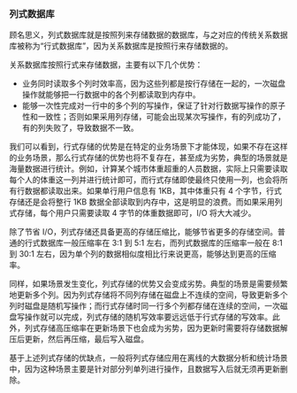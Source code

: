 ### 列式数据库

顾名思义，列式数据库就是按照列来存储数据的数据库，与之对应的传统关系数据库被称为“行式数据库”，因为关系数据库是按照行来存储数据的。

关系数据库按照行式来存储数据，主要有以下几个优势：

- 业务同时读取多个列时效率高，因为这些列都是按行存储在一起的，一次磁盘操作就能够把一行数据中的各个列都读取到内存中。
- 能够一次性完成对一行中的多个列的写操作，保证了针对行数据写操作的原子性和一致性；否则如果采用列存储，可能会出现某次写操作，有的列成功了，有的列失败了，导致数据不一致。

我们可以看到，行式存储的优势是在特定的业务场景下才能体现，如果不存在这样的业务场景，那么行式存储的优势也将不复存在，甚至成为劣势，典型的场景就是海量数据进行统计。例如，计算某个城市体重超重的人员数据，实际上只需要读取每个人的体重这一列并进行统计即可，而行式存储即使最终只使用一列，也会将所有行数据都读取出来。如果单行用户信息有 1KB，其中体重只有 4 个字节，行式存储还是会将整行 1KB 数据全部读取到内存中，这是明显的浪费。而如果采用列式存储，每个用户只需要读取 4 字节的体重数据即可，I/O 将大大减少。

除了节省 I/O，列式存储还具备更高的存储压缩比，能够节省更多的存储空间。普通的行式数据库一般压缩率在 3:1 到 5:1 左右，而列式数据库的压缩率一般在 8:1 到 30:1 左右，因为单个列的数据相似度相比行来说更高，能够达到更高的压缩率。

同样，如果场景发生变化，列式存储的优势又会变成劣势。典型的场景是需要频繁地更新多个列。因为列式存储将不同列存储在磁盘上不连续的空间，导致更新多个列时磁盘是随机写操作；而行式存储时同一行多个列都存储在连续的空间，一次磁盘写操作就可以完成，列式存储的随机写效率要远远低于行式存储的写效率。此外，列式存储高压缩率在更新场景下也会成为劣势，因为更新时需要将存储数据解压后更新，然后再压缩，最后写入磁盘。

基于上述列式存储的优缺点，一般将列式存储应用在离线的大数据分析和统计场景中，因为这种场景主要是针对部分列单列进行操作，且数据写入后就无须再更新删除。
